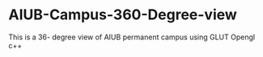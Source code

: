 # AIUB-Campus-360-Degree-view
This is a 36- degree view of AIUB permanent campus  using GLUT Opengl c++
